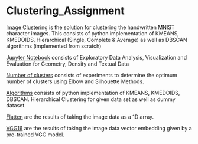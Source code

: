 # Clustering_Assignment

[Image Clustering]("https://github.com/ashwinkd/Clustering_Assignment/blob/master/Image%20Clustering%20(Manual%20Algorithm%20Implementation).ipynb") is the solution for
clustering the handwritten MNIST character images. This consists of python implementation of KMEANS, KMEDOIDS, Hierarchical (Single, Complete & Average) as well as DBSCAN algorithms (implemented from scratch)

[Jupyter Notebook]("https://github.com/ashwinkd/Clustering_Assignment/blob/master/Clustering%20Assignment.ipynb") consists of Exploratory Data Analysis, Visualization and Evaluation for Geometry, Density and Textual Data

[Number of clusters]("https://github.com/ashwinkd/Clustering_Assignment/blob/master/Number_of_clusters.ipynb") consists of experiments to determine the optimum number of clusters using Elbow and Silhouette Methods.

[Algorithms]("https://github.com/ashwinkd/Clustering_Assignment/tree/master/algorithms") consists of python implementation of KMEANS, KMEDOIDS, DBSCAN. Hierarchical Clustering for given data set as well as dummy dataset.

[Flatten](https://github.com/ashwinkd/Clustering_Assignment/tree/master/flatten_result) are the results of taking the image data as a 1D array.

[VGG16](https://github.com/ashwinkd/Clustering_Assignment/tree/master/vgg_result) are the results of taking the image data vector embedding given by a pre-trained VGG model.
